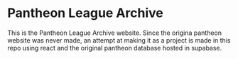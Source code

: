 # Pantheon League Archive

This is the Pantheon League Archive website. Since the origina pantheon website was never made, an attempt at making it as a project is made in this repo using react and the original pantheon database hosted in supabase.
